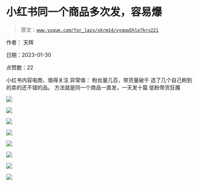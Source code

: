 # 小红书同一个商品多次发，容易爆

> 原文：[`www.yuque.com/for_lazy/xkrm14/vyquw5hle7krv221`](https://www.yuque.com/for_lazy/xkrm14/vyquw5hle7krv221)

作者： 天辉 

日期：2023-01-30 

点赞数：22 

小红书内容电商，值得关注 异常值： 粉丝量几百，带货量破千 选了几个自己刷到的卖的还不错的品。 方法就是同一个商品一直发，一天发十篇 低粉带货狂魔 

![](img/e04ccd647949e4a586b4b12fd31212de.png) 

![](img/232c5ab537aae34d188f6887b6e14079.png) 

![](img/62ba6c9a73d5429f329cf4c169916fc9.png) 

![](img/6f6e1ec2487e09db748ad9cb6a515f31.png) 

![](img/eadc9d28ad0215dd524a739e66fe2099.png) 

![](img/f859c85244e00dec802955e026a6eafd.png) 

![](img/53bd06cf03d801e92b7c10d561f6c83b.png) 

![](img/1d3801f549e5867cdaa5e0dac9cfb297.png) 

